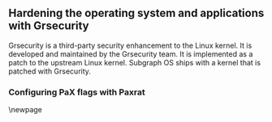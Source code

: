 ## Hardening the operating system and applications with Grsecurity

Grsecurity is a third-party security enhancement to the Linux kernel. It is 
developed and maintained by the Grsecurity team. It is implemented as a patch
to the upstream Linux kernel. Subgraph OS ships with a kernel that is patched
with Grsecurity.

### Configuring PaX flags with Paxrat

\newpage
